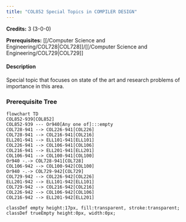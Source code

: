 ```yaml
---
title: "COL852 Special Topics in COMPILER DESIGN"
---
```

**Credits:** 3 (3-0-0)

**Prerequisites:** [[/Computer Science and Engineering/COL728|COL728]]/[[/Computer Science and Engineering/COL729|COL729]]

#### Description
Special topic that focuses on state of the art and research problems of importance in this area.

### Prerequisite Tree

```mermaid
flowchart TD
COL852-939[COL852]
COL852-939 --- Or940[Any one of]:::empty
COL728-941 --> COL226-941[COL226]
COL728-941 --> COL216-941[COL216]
ELL201-941 --> ELL101-941[ELL101]
COL226-941 --> COL106-941[COL106]
COL216-941 --> ELL201-941[ELL201]
COL106-941 --> COL100-941[COL100]
Or940 -.-> COL728-941[COL728]
COL106-942 --> COL100-942[COL100]
Or940 -.-> COL729-942[COL729]
COL729-942 --> COL226-942[COL226]
ELL201-942 --> ELL101-942[ELL101]
COL729-942 --> COL216-942[COL216]
COL226-942 --> COL106-942[COL106]
COL216-942 --> ELL201-942[ELL201]

classDef empty height:17px, fill:transparent, stroke:transparent;
classDef trueEmpty height:0px, width:0px;
```